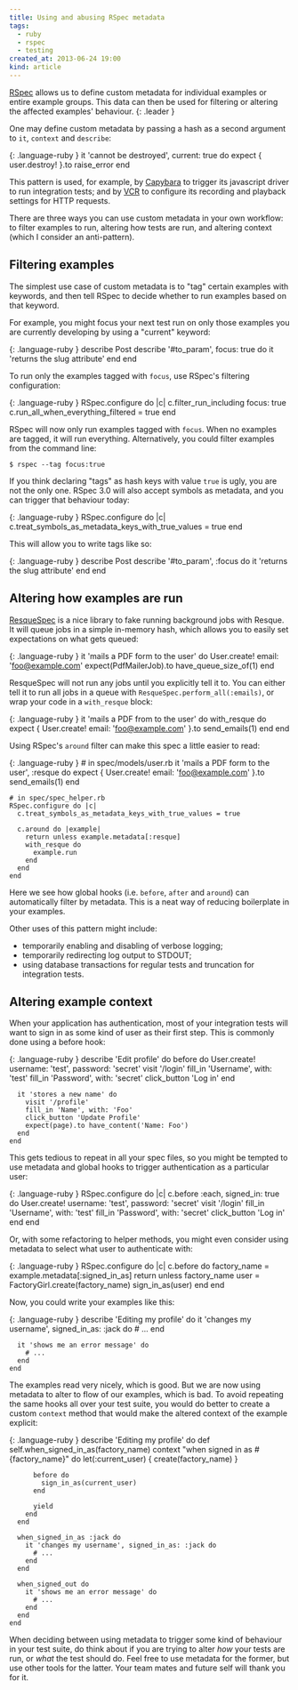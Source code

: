 ```yaml
---
title: Using and abusing RSpec metadata
tags:
  - ruby
  - rspec
  - testing
created_at: 2013-06-24 19:00
kind: article
---
```

[RSpec][] allows us to define custom metadata for individual examples or
entire example groups. This data can then be used for filtering or altering the
affected examples' behaviour.
{: .leader }

One may define custom metadata by passing a hash as a second argument to `it`,
`context` and `describe`:

{: .language-ruby }
    it 'cannot be destroyed', current: true do
      expect { user.destroy! }.to raise_error
    end

This pattern is used, for example, by [Capybara][] to trigger its javascript
driver to run integration tests; and by [VCR][] to configure its recording and
playback settings for HTTP requests.

There are three ways you can use custom metadata in your own workflow: to filter
examples to run, altering how tests are run, and altering context (which I
consider an anti-pattern).

## Filtering examples

The simplest use case of custom metadata is to "tag" certain examples with
keywords, and then tell RSpec to decide whether to run examples based on that
keyword.

For example, you might focus your next test run on only those examples you are
currently developing by using a "current" keyword:

{: .language-ruby }
    describe Post
      describe '#to_param', focus: true do
        it 'returns the slug attribute'
      end
    end

To run only the examples tagged with `focus`, use RSpec's filtering
configuration:

{: .language-ruby }
    RSpec.configure do |c|
      c.filter_run_including focus: true
      c.run_all_when_everything_filtered = true
    end

RSpec will now only run examples tagged with `focus`. When no examples are
tagged, it will run everything. Alternatively, you could filter examples from
the command line:

    $ rspec --tag focus:true

If you think declaring "tags" as hash keys with value `true` is ugly, you are
not the only one. RSpec 3.0 will also accept symbols as metadata, and you can
trigger that behaviour today:

{: .language-ruby }
    RSpec.configure do |c|
      c.treat_symbols_as_metadata_keys_with_true_values = true
    end

This will allow you to write tags like so:

{: .language-ruby }
    describe Post
      describe '#to_param', :focus do
        it 'returns the slug attribute'
      end
    end

## Altering how examples are run

[ResqueSpec][] is a nice library to fake running background jobs with Resque. It
will queue jobs in a simple in-memory hash, which allows you to easily set
expectations on what gets queued:

{: .language-ruby }
    it 'mails a PDF form to the user' do
      User.create! email: 'foo@example.com'
      expect(PdfMailerJob).to have_queue_size_of(1)
    end

ResqueSpec will not run any jobs until you explicitly tell it to. You can either
tell it to run all jobs in a queue with `ResqueSpec.perform_all(:emails)`, or
wrap your code in a `with_resque` block:

{: .language-ruby }
    it 'mails a PDF from to the user' do
      with_resque do
        expect {
          User.create! email: 'foo@example.com'
        }.to send_emails(1)
      end
    end

Using RSpec's `around` filter can make this spec a little easier to read:

{: .language-ruby }
    # in spec/models/user.rb
    it 'mails a PDF form to the user', :resque do
      expect {
        User.create! email: 'foo@example.com'
      }.to send_emails(1)
    end

    # in spec/spec_helper.rb
    RSpec.configure do |c|
      c.treat_symbols_as_metadata_keys_with_true_values = true

      c.around do |example|
        return unless example.metadata[:resque]
        with_resque do
          example.run
        end
      end
    end

Here we see how global hooks (i.e. `before`, `after` and `around`) can
automatically filter by metadata. This is a neat way of reducing boilerplate in
your examples.

Other uses of this pattern might include:

* temporarily enabling and disabling of verbose logging;
* temporarily redirecting log output to STDOUT;
* using database transactions for regular tests and truncation for integration tests.

## Altering example context

When your application has authentication, most of your integration tests will
want to sign in as some kind of user as their first step. This is commonly done
using a before hook:

{: .language-ruby }
    describe 'Edit profile' do
      before do
        User.create! username: 'test', password: 'secret'
        visit '/login'
        fill_in 'Username', with: 'test'
        fill_in 'Password', with: 'secret'
        click_button 'Log in'
      end

      it 'stores a new name' do
        visit '/profile'
        fill_in 'Name', with: 'Foo'
        click_button 'Update Profile'
        expect(page).to have_content('Name: Foo')
      end
    end

This gets tedious to repeat in all your spec files, so you might be tempted to
use metadata and global hooks to trigger authentication as a particular user:

{: .language-ruby }
    RSpec.configure do |c|
      c.before :each, signed_in: true do
        User.create! username: 'test', password: 'secret'
        visit '/login'
        fill_in 'Username', with: 'test'
        fill_in 'Password', with: 'secret'
        click_button 'Log in'
      end
    end

Or, with some refactoring to helper methods, you might even consider using
metadata to select what user to authenticate with:

{: .language-ruby }
    RSpec.configure do |c|
      c.before do
        factory_name = example.metadata[:signed_in_as]
        return unless factory_name
        user = FactoryGirl.create(factory_name)
        sign_in_as(user)
      end
    end

Now, you could write your examples like this:

{: .language-ruby }
    describe 'Editing my profile' do
      it 'changes my username', signed_in_as: :jack do
        # ...
      end

      it 'shows me an error message' do
        # ...
      end
    end

The examples read very nicely, which is good. But we are now using metadata to
alter to flow of our examples, which is bad. To avoid repeating the same hooks
all over your test suite, you would do better to create a custom `context`
method that would make the altered context of the example explicit:

{: .language-ruby }
    describe 'Editing my profile' do
      def self.when_signed_in_as(factory_name)
        context "when signed in as #{factory_name}" do
          let(:current_user) { create(factory_name) }

          before do
            sign_in_as(current_user)
          end

          yield
        end
      end

      when_signed_in_as :jack do
        it 'changes my username', signed_in_as: :jack do
          # ...
        end
      end

      when_signed_out do
        it 'shows me an error message' do
          # ...
        end
      end
    end

When deciding between using metadata to trigger some kind of behaviour in your
test suite, do think about if you are trying to alter _how_ your tests are run,
or _what_ the test should do. Feel free to use metadata for the former, but use
other tools for the latter. Your team mates and future self will thank you for
it.

[ResqueSpec]: https://github.com/leshill/resque_spec
[RSpec]:      https://github.com/rspec/rspec
[VCR]:        https://github.com/vcr/vcr
[Capybara]:   https://github.com/jnicklas/capybara
